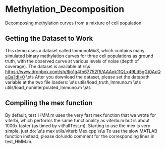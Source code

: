 # Methylation_Decomposition
Decomposing methylation curves from a mixture of cell population

## Getting the Dataset to Work
This demo uses a dataset called ImmunoMix3, which contains many simulated binary methylation curves for three cell populations as ground truth, with the observed curve at various levels of noise (depth of coverage). The dataset is available at \s\s
https://www.dropbox.com/sh/8jo1g4fn67752f9/AAAqk11QLx49Ld5gGt0AcQaQa?dl=0 \s\s
After you download the dataset, please set the datapath variable at the two file loaders: \s\s
utils/load_truth_Immuno.m \s\s
utils/load_noninterpolated_Immuno.m \s\s


## Compiling the mex function
By default, test_HMM.m uses the very fast mex function that we wrote for viterbi, which performs the same functionality as viterbi.m but is about 1000x faster (as timed by vitFullTest.m). Starting to use the mex is very simple, just do: \s\s
mex utils/viterbiMex.cpp \s\s
To use the slow MATLAB function instead, please do/undo comment for the corresponding lines in test_HMM.m.